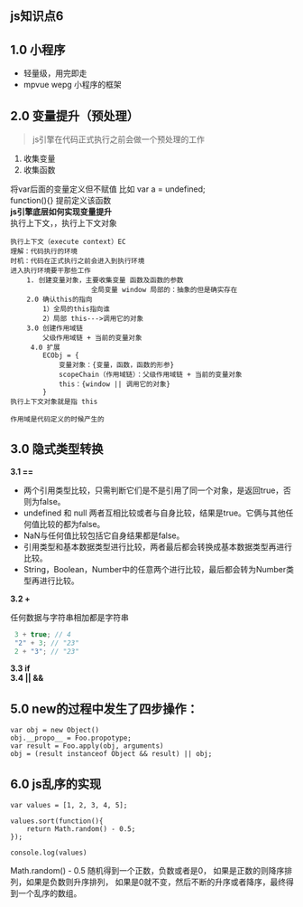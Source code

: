 ## js知识点6

## 1.0 小程序
* 轻量级，用完即走
* mpvue wepg 小程序的框架
## 2.0 变量提升（预处理）
>js引擎在代码正式执行之前会做一个预处理的工作
1. 收集变量
2. 收集函数

将var后面的变量定义但不赋值 比如 var a = undefined;<br>
function(){} 提前定义该函数<br>
**js引擎底层如何实现变量提升**<br>
执行上下文，，执行上下文对象<br>
``` 
执行上下文（execute context）EC
理解：代码执行的环境
时机：代码在正式执行之前会进入到执行环境
进入执行环境要干那些工作
    1. 创建变量对象，主要收集变量 函数及函数的参数
                    全局变量 window 局部的：抽象的但是确实存在
    2.0 确认this的指向
        1）全局的this指向谁
        2）局部 this--->调用它的对象
    3.0 创建作用域链
        父级作用域链 + 当前的变量对象
     4.0 扩展
        ECObj = {
            变量对象：{变量，函数，函数的形参}
            scopeChain（作用域链）：父级作用域链 + 当前的变量对象
            this：{window || 调用它的对象}
        }
执行上下文对象就是指 this

作用域是代码定义的时候产生的
```

## 3.0  隐式类型转换
**3.1 ==**
* 两个引用类型比较，只需判断它们是不是引用了同一个对象，是返回true，否则为false。
* undefined 和 null 两者互相比较或者与自身比较，结果是true。它俩与其他任何值比较的都为false。
* NaN与任何值比较包括它自身结果都是false。
* 引用类型和基本数据类型进行比较，两者最后都会转换成基本数据类型再进行比较。
* String，Boolean，Number中的任意两个进行比较，最后都会转为Number类型再进行比较。

**3.2 +**<br>

任何数据与字符串相加都是字符串
```js
 3 + true; // 4
 "2" + 3; // "23"
 2 + "3"; // "23"
```
**3.3 if**<br>
**3.4 || &&**<br>




## 5.0 new的过程中发生了四步操作：
```
var obj = new Object()
obj.__propo__ = Foo.propotype;
var result = Foo.apply(obj, arguments)
obj = (result instanceof Object && result) || obj; 
```

## 6.0 js乱序的实现
``` 
var values = [1, 2, 3, 4, 5];

values.sort(function(){
    return Math.random() - 0.5;
});

console.log(values)
```
Math.random() - 0.5 随机得到一个正数，负数或者是0，
如果是正数的则降序排列，如果是负数则升序排列，
如果是0就不变，然后不断的升序或者降序，最终得到一个乱序的数组。

